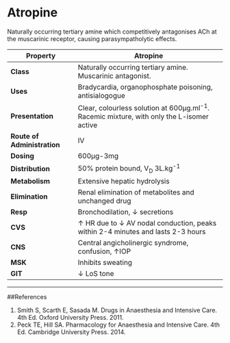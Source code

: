 # Atropine

Naturally occurring tertiary amine which competitively antagonises ACh at the muscarinic receptor, causing parasympatholytic effects.

|Property|Atropine|
|--|--|
|**Class**|Naturally occurring tertiary amine. Muscarinic antagonist.|
|**Uses**|Bradycardia, organophosphate poisoning, antisialogogue|
|**Presentation**| Clear, colourless solution at 600μg.ml<sup>-1</sup>. Racemic mixture, with only the L-isomer active|
|**Route of Administration**|IV|
|**Dosing**|600μg-3mg|
|**Distribution**|50% protein bound, V<sub>D</sub> 3L.kg<sup>-1</sup>|
|**Metabolism**|Extensive hepatic hydrolysis|
|**Elimination**|Renal elimination of metabolites and unchanged drug|
|**Resp**|Bronchodilation, ↓ secretions|
|**CVS**|↑ HR due to ↓ AV nodal conduction, peaks within 2-4 minutes and lasts 2-3 hours|
|**CNS**|Central angicholinergic syndrome, confusion, ↑IOP
|**MSK**|Inhibits sweating|
|**GIT**|↓ LoS tone

---
##References
1. Smith S, Scarth E, Sasada M. Drugs in Anaesthesia and Intensive Care. 4th Ed. Oxford University Press. 2011.
2. Peck TE, Hill SA. Pharmacology for Anaesthesia and Intensive Care. 4th Ed. Cambridge University Press. 2014.  

